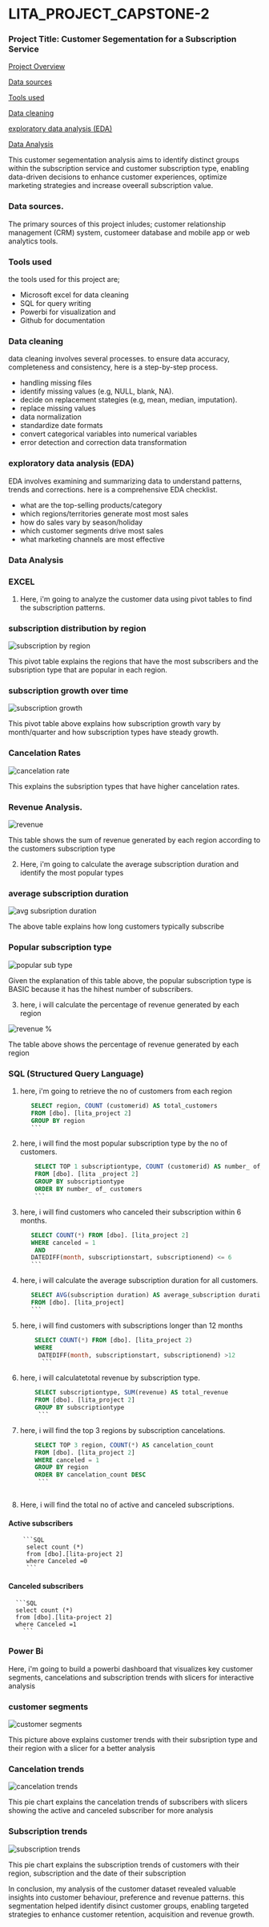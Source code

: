 # LITA_PROJECT_CAPSTONE-2

### Project Title: Customer Segementation for a Subscription Service

[Project Overview](#Project-Overview)

[Data sources](#Data-sources)

[Tools used](#Tools-used)

[Data cleaning](#Data-cleaning)

[exploratory data analysis (EDA)](#Exploratory-data-analysis (EDA))

[Data Analysis](#Data-Analysis)


This customer segementation analysis aims to identify distinct groups within the subscription service and customer subscription type, enabling data-driven decisions to enhance customer experiences, optimize marketing strategies and increase oveerall subscription value.

### Data sources.

The primary sources of this project inludes; customer relationship management (CRM) system, customeer database and mobile app or web analytics tools.

### Tools used

the tools used for this project are;
-  Microsoft excel for data cleaning
-  SQL for query writing
-  Powerbi for visualization and
-  Github for documentation


### Data cleaning
data cleaning involves several processes. to ensure data accuracy, completeness and consistency, here is a step-by-step process.
-  handling missing files
-  identify missing values (e.g, NULL, blank, NA).
-  decide on replacement stategies (e.g, mean, median, imputation).
-  replace missing values
-  data normalization
-  standardize date formats
-  convert categorical variables into numerical variables
-  error detection and correction data transformation

 ### exploratory data analysis (EDA)
  EDA involves examining and summarizing data to understand patterns, trends and corrections. here is a comprehensive EDA checklist.
-  what are the top-selling products/category
-  which regions/territories generate most most sales
-  how do sales vary by season/holiday
-  which customer segments drive most sales
-  what marketing channels are most effective

 
  
  ### Data Analysis

  ### EXCEL



1.  Here, i'm going to analyze the customer data using pivot tables to find the subscription patterns.

### subscription distribution by region

![subscription by region](https://github.com/user-attachments/assets/6287b94c-026a-486f-8631-fa81f28b13a4)

This pivot table explains the regions that have the most subscribers and the subsription type that are popular in each region.


### subscription growth over time

![subscription growth](https://github.com/user-attachments/assets/d0858b4e-21a5-4a98-8a3f-a4604cf60dcf)

This pivot table above explains how subscription growth vary by month/quarter and how subscription types have steady growth.

### Cancelation Rates

![cancelation rate](https://github.com/user-attachments/assets/6c29932f-d0ee-4955-8e8b-7780791aec0a)

This explains the subsription types that have higher cancelation rates.


### Revenue Analysis.


![revenue](https://github.com/user-attachments/assets/509b05da-a67a-4dc6-9726-dcbc8bf421c0)


This table shows the sum of revenue generated by each region according to the customers subscription type






2. Here, i'm going to calculate the average subscription duration and identify the most popular types


### average subscription duration

![avg subsription duration](https://github.com/user-attachments/assets/c225f6fb-1999-427d-9e66-dbbe3328c353)

The above table explains how long customers typically subscribe


### Popular subscription type


![popular sub type](https://github.com/user-attachments/assets/52b2016c-f00f-48cf-8b37-28c84e187913)


Given the explanation of this table above, the popular subscription type is BASIC because it has the hihest number of subscribers.







3. here, i will calculate the percentage of revenue generated by each region



![revenue %](https://github.com/user-attachments/assets/31bb5e8e-bdd9-430e-ad70-4d8cf12e7ba9)


The table above shows the percentage of revenue generated by each region




### SQL (Structured Query Language)


1.  here, i'm going to retrieve the no of customers from each region

     ```SQL
        SELECT region, COUNT (customerid) AS total_customers
        FROM [dbo]. [lita_project 2]
        GROUP BY region
        ```

     
 2.  here, i will find the most popular subscription type by the no of customers.

       ```SQL
           SELECT TOP 1 subscriptiontype, COUNT (customerid) AS number_ of_ customers
           FROM [dbo]. [lita _project 2]
           GROUP BY subscriptiontype
           ORDER BY number_ of_ customers
           ```

3.  here, i will find customers who canceled their subscription within 6 months.

      ```SQL
         SELECT COUNT(*) FROM [dbo]. [lita_project 2]
         WHERE canceled = 1
          AND
         DATEDIFF(month, subscriptionstart, subscriptionend) <= 6
         ```

4.  here, i will calculate the average subscription duration for all customers.


     ```SQL
        SELECT AVG(subscription duration) AS average_subscription duration
        FROM [dbo]. [lita_project]
        ```


 5.  here, i will find customers with subscriptions longer than 12 months

      ```SQL
          SELECT COUNT(*) FROM [dbo]. [lita_project 2)
          WHERE
           DATEDIFF(month, subscriptionstart, subscriptionend) >12
            ```

6.  here, i will calculatetotal revenue by subscription type.

     ```SQL
         SELECT subscriptiontype, SUM(revenue) AS total_revenue
         FROM [dbo]. [lita_project 2]
         GROUP BY subscriptiontype
          ```

7.  here, i will find the top 3 regions by subscription cancelations.

     ``` SQL
         SELECT TOP 3 region, COUNT(*) AS cancelation_count
         FROM [dbo]. [lita_project 2]
         WHERE canceled = 1
         GROUP BY region
         ORDER BY cancelation_count DESC
          ```



8.  Here, i will find the total no of active and canceled subscriptions.

   #### Active subscribers

        ```SQL
         select count (*)
         from [dbo].[lita-project 2]
         where Canceled =0
         ```


   #### Canceled subscribers
     
      
      ```SQL
      select count (*)
      from [dbo].[lita-project 2]
      where Canceled =1
        ```

### Power Bi

Here, i'm going to build a powerbi dashboard that visualizes key customer segments, cancelations and subscription trends with slicers for interactive analysis

### customer segments

![customer segments](https://github.com/user-attachments/assets/137bf8b3-dc46-4ace-8725-68eb5bb87732)


This picture above explains customer trends with their subsription type and their region with a slicer for a better analysis

### Cancelation trends


![cancelation trends](https://github.com/user-attachments/assets/7cc1bf7c-ff07-44be-ae26-9e0c01d6e849)


This pie chart explains the cancelation trends of subscribers with slicers showing the active and canceled subscriber for more analysis


### Subscription trends


![subscription trends](https://github.com/user-attachments/assets/f7bc92d8-0bf7-4b5d-a384-3eb21a3ad3ac)


This pie chart explains the subscription trends of customers with their region, subscription and the date of their subscription

   In conclusion, my analysis of the customer dataset revealed valuable insights into customer behaviour, preference and revenue patterns. 
 this segmentation helped identify disinct customer groups, enabling targeted strategies to enhance customer retention, acquisition and revenue growth.






       


